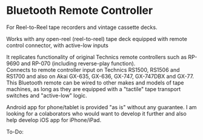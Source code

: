 <h1> Bluetooth Remote Controller</h1>
<p>For Reel-to-Reel tape recorders and vintage cassette decks.</p>
<p>Works with any open-reel (reel-to-reel) tape deck equipped with remote control connector, with active-low inputs</p>
It replicates functionality of original Technics remote controllers such as RP-9690 and RP-070 (including reverse-play function).</br>
Connects to remote controller input on Technics RS1500, RS1506 and RS1700 and also on Akai GX-635, GX-636, GX-747, GX-747DBX and GX-77.</br>
This Bluetooth remote can be wired to other makes and models of tape machines, as long as they are equipped with a "tactile" tape transport switches and "active-low" logic.</p>
<p></p>
<p>Android app for phone/tablet is provided "as is" without any guarantee. I am looking for a colaborators who would want to develop it further and also help develop iOS app for iPhone/iPad.</p>
<p>To-Do:
